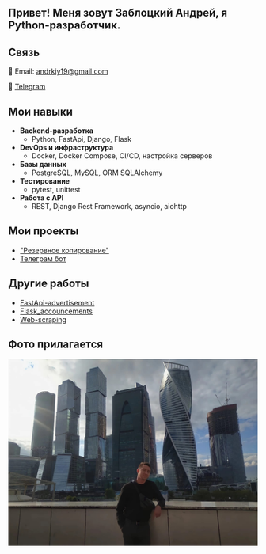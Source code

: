 ## Привет! Меня зовут Заблоцкий Андрей, я Python-разработчик.

## Связь

📩 Email: andrkiy19@gmail.com

💬 [Telegram](https://t.me/andy_an19)

## Мои навыки

- **Backend-разработка**
  - Python, FastApi, Django, Flask
- **DevOps и инфраструктура**
  - Docker, Docker Compose, CI/CD, настройка серверов
- **Базы данных**
  - PostgreSQL, MySQL, ORM SQLAlchemy
- **Тестирование**
  - pytest, unittest
- **Работа с API**
  - REST, Django Rest Framework, asyncio, aiohttp

## Мои проекты

- ["Резервное копирование"](https://github.com/Babylon14/OOP_final_work)
- [Телеграм бот ](https://github.com/Babylon14/Store-telebot)

## Другие работы
- [FastApi-advertisement](https://github.com/Babylon14/FastApi-advertisement)
- [Flask_accouncements](https://github.com/Babylon14/Flask_announcements_auth) 
- [Web-scraping](https://github.com/Babylon14/web_scraping)



## Фото прилагается

![photo](./my_photo.jpg "Это мое фото)")
